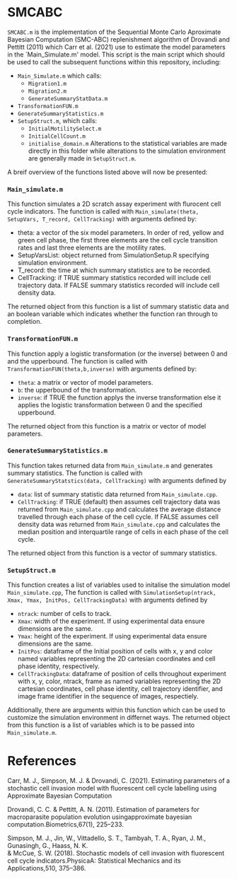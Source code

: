 # SMCABC

`SMCABC.m` is the implementation of the Sequential Monte Carlo Aproximate Bayesian Computation (SMC-ABC) replenishment 
algorithm of Drovandi and Pettitt (2011) which Carr et al. (2021) use to estimate the model parameters in the 
`Main_Simulate.m' model. This script is the main script which should be used to call the subsequent functions within 
this repository, including:

  - `Main_Simulate.m` which calls:
    - `Migration1.m`
    - `Migration2.m`
    - `GenerateSummaryStatData.m`
  - `TransformationFUN.m` 
  - `GenerateSummaryStatistics.m`
  - `SetupStruct.m`, which calls:
    - `InitialMotilitySelect.m`
    - `InitialCellCount.m`
    - `initialise_domain.m`
Alterations to the statistical variables are made directly in this folder while alterations to the simulation environment are 
generally made in `SetupStruct.m`.

A breif overview of the functions listed above will now be presented:

### `Main_simulate.m`

This function simulates a 2D scratch assay experiment with flurocent cell cycle indicators. The function is called with
`Main_simulate(theta, SetupVars, T_record, CellTracking)` with arguments defined by:
  - theta: a vector of the six model parameters. In order of red, yellow and green cell phase, the first three elements are the cell cycle transition rates and last three elements are the motility rates.
  - SetupVarsList: object returned from SimulationSetup.R specifying simulation environment.
  - T_record: the time at which summary statistics are to be recorded.
  - CellTracking: if TRUE summary statistics recorded will include cell trajectory data. If FALSE summary statistics recorded will include cell density data.

The returned object from this function is a list of summary statistic data and an boolean variable which indicates whether the function ran through to completion.

### `TransformationFUN.m`

This function apply a logistic transformation (or the inverse) between 0 and and the upperbound. The function is called with
`TransformationFUN(theta,b,inverse)` with arguments defined by:
  - `theta`: a matrix or vector of model parameters.
  - `b`: the upperbound of the transformation.
  - `inverse`: if TRUE the function applys the inverse transformation else it applies the logistic transformation between 0 and the specified upperbound.

The returned object from this function is a matrix or vector of model parameters.

### `GenerateSummaryStatistics.m`

This function takes returned data from `Main_simulate.m` and generates summary statistics. The function is called with
`GenerateSummaryStatstics(data, CellTracking)` with arguments defined by
  - `data`: list of summary statistic data returned from `Main_simulate.cpp`.
  - `CellTracking`: if TRUE (default) then assumes cell trajectory data was returned from `Main_simulate.cpp` and calculates the average distance travelled through each phase of the cell cycle. If FALSE assumes cell density data was returned from `Main_simulate.cpp` and calculates the median position and interquartile range of cells in each phase of the cell cycle.

The returned object from this function is a vector of summary statistics.

### `SetupStruct.m`

This function creates a list of variables used to initalise the simulation model `Main_simulate.cpp`, The function is called with 
`SimulationSetup(ntrack, Xmax, Ymax, InitPos, CellTrackingData)` with arguments defined by
  - `ntrack`: number of cells to track.
  - `Xmax`: width of the experiment. If using experimental data ensure dimensions are the same.
  - `Ymax`: height of the experiment. If using experimental data ensure dimensions are the same.
  - `InitPos`: dataframe of the Initial position of cells with x, y and color named variables representing the 2D cartesian coordinates and cell phase identity, respectively.
  - `CellTrackingData`: dataframe of position of cells throughout experiment with x, y, color, ntrack, frame as named variables representing the 2D cartesian coordinates, cell phase identity, cell trajectory identifier, and image frame  identifier in the sequence of images, respectiely.

Additionally, there are arguments within this function which can be used to customize the simulation environment in differnet ways. 
The returned object from this function is a list of variables which is to be passed into `Main_simulate.m`.

# References

Carr, M. J., Simpson, M. J. & Drovandi, C. (2021). Estimating parameters of a stochastic cell invasion model with
fluorescent cell cycle labelling using Approximate Bayesian
Computation

Drovandi, C. C. & Pettitt, A. N. (2011). Estimation of parameters for macroparasite population evolution usingapproximate
bayesian computation.Biometrics,67(1), 225–233.

Simpson,  M.  J.,  Jin,  W.,  Vittadello,  S.  T.,  Tambyah,  T.  A.,  Ryan,  J.  M.,  Gunasingh,  G.,  Haass,  N.  K.  
& McCue, S. W. (2018). Stochastic models of cell invasion with fluorescent cell cycle indicators.PhysicaA: Statistical 
Mechanics and its Applications,510, 375–386.
